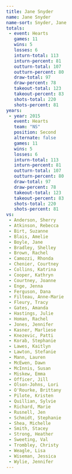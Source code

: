 ```yaml
---
title: Jane Snyder
name: Jane Snyder
name-sort: Snyder, Jane
totals:
 - event: Hearts
   games: 11
   wins: 5
   losses: 6
   inturn-total: 113
   inturn-percent: 81
   outturn-total: 107
   outturn-percent: 80
   draw-total: 97
   draw-percent: 78
   takeout-total: 123
   takeout-percent: 83
   shots-total: 220
   shots-percent: 81
years:
 - year: 2015
   event: Hearts
   team: "NS"
   position: Second
   alternate: false
   games: 11
   wins: 5
   losses: 6
   inturn-total: 113
   inturn-percent: 81
   outturn-total: 107
   outturn-percent: 80
   draw-total: 97
   draw-percent: 78
   takeout-total: 123
   takeout-percent: 83
   shots-total: 220
   shots-percent: 81
vs:
 - Anderson, Sherry
 - Atkinson, Rebecca
 - Birt, Suzanne
 - Blais, Amelie
 - Boyle, Jane
 - Bradley, Shelley
 - Brown, Rachel
 - Camozzi, Rhonda
 - Chenier, Courtney
 - Collins, Katrina
 - Cooper, Kathryn
 - Courtney, Joanne
 - Enge, Jenna
 - Ferguson, Dana
 - Filteau, Anne-Marie
 - Fleury, Tracy
 - Gates, Amanda
 - Hastings, Julie
 - Homan, Rachel
 - Jones, Jennifer
 - Kasner, Marliese
 - Knezevic, Patti
 - Korab, Stephanie
 - Lawes, Kaitlyn
 - Lawton, Stefanie
 - Mann, Lauren
 - McEwen, Dawn
 - McInnis, Susan
 - Miskew, Emma
 - Officer, Jill
 - Olson-Johns, Lori
 - O'Rourke, Brittany
 - Pilote, Kristen
 - Quillian, Sylvie
 - Richard, Marie
 - Rusnell, Jen
 - Schmidt, Stephanie
 - Shea, Michelle
 - Smith, Stacey
 - Strong, Heather
 - Sweeting, Val
 - Trombley, Christy
 - Weagle, Lisa
 - Wiseman, Jessica
 - Wylie, Jennifer
---
```

